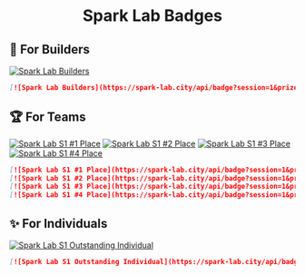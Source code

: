 <div align="center">

# Spark Lab Badges

</div>

## 🎨 For Builders

[![Spark Lab Builders](https://spark-lab.city/api/badge?session=1&prize=i)](https://spark-lab.city)

```markdown
[![Spark Lab Builders](https://spark-lab.city/api/badge?session=1&prize=i)](https://spark-lab.city)
```

## 🏆 For Teams

[![Spark Lab S1 #1 Place](https://spark-lab.city/api/badge?session=1&prize=1)](https://spark-lab.city)
[![Spark Lab S1 #2 Place](https://spark-lab.city/api/badge?session=1&prize=2)](https://spark-lab.city)
[![Spark Lab S1 #3 Place](https://spark-lab.city/api/badge?session=1&prize=3)](https://spark-lab.city)
[![Spark Lab S1 #4 Place](https://spark-lab.city/api/badge?session=1&prize=4)](https://spark-lab.city)

```markdown
[![Spark Lab S1 #1 Place](https://spark-lab.city/api/badge?session=1&prize=1)](https://spark-lab.city)
[![Spark Lab S1 #2 Place](https://spark-lab.city/api/badge?session=1&prize=2)](https://spark-lab.city)
[![Spark Lab S1 #3 Place](https://spark-lab.city/api/badge?session=1&prize=3)](https://spark-lab.city)
[![Spark Lab S1 #4 Place](https://spark-lab.city/api/badge?session=1&prize=4)](https://spark-lab.city)
```

## ✨ For Individuals
[![Spark Lab S1 Outstanding Individual](https://spark-lab.city/api/badge?session=1&prize=o)](https://spark-lab.city)

```markdown
[![Spark Lab S1 Outstanding Individual](https://spark-lab.city/api/badge?session=1&prize=o)](https://spark-lab.city)
```
